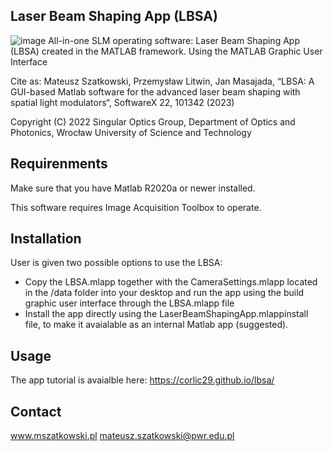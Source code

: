 ## Laser Beam Shaping App (LBSA)
![image](https://github.com/corlic29/LaserBeamShapingApp/assets/53095764/af13f874-9be0-4546-bf03-830e1cc0e2eb)
All-in-one SLM operating software: Laser Beam Shaping App (LBSA) created in the MATLAB framework. Using the MATLAB Graphic User Interface

Cite as:
Mateusz Szatkowski, Przemysław Litwin, Jan Masajada, “LBSA: A GUI-based Matlab software for the advanced laser beam shaping with spatial light modulators“, SoftwareX 22, 101342 (2023)

Copyright (C) 2022 Singular Optics Group, Department of Optics and Photonics, Wrocław University of Science and Technology

## Requirenments
Make sure that you have Matlab R2020a or newer installed.

This software requires Image Acquisition Toolbox to operate.

## Installation
User is given two possible options to use the LBSA:

* Copy the LBSA.mlapp together with the CameraSettings.mlapp located in the /data folder into your desktop and run the app using the build graphic user interface through the LBSA.mlapp file  
* Install the app directly using the LaserBeamShapingApp.mlappinstall file, to make it avaialable as an internal Matlab app (suggested). 

## Usage

The app tutorial is avaialble here: https://corlic29.github.io/lbsa/



## Contact
www.mszatkowski.pl
mateusz.szatkowski@pwr.edu.pl
